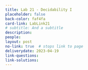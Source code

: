 ```yaml
---
title: Lab 21 - Decidability I
placeholder: false
back-color: faf4fa
card-link: LabLink21
# subtitle: And a subtitle
description:
people:
layout: post
no-link: true  # stops link to page 
deliverydate: 2023-04-19
link-questions: 
link-solutions:
---
```










